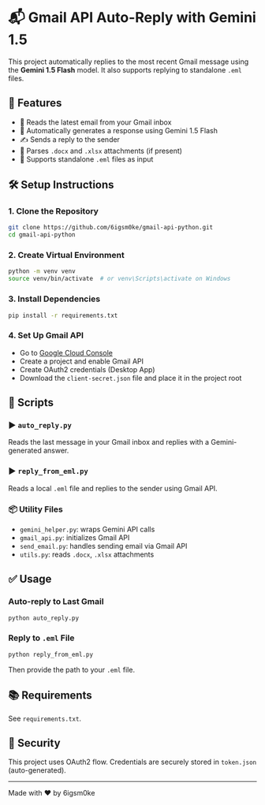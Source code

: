 # 📬 Gmail API Auto-Reply with Gemini 1.5

This project automatically replies to the most recent Gmail message using the **Gemini 1.5 Flash** model. It also supports replying to standalone `.eml` files.

## 🚀 Features

* 📩 Reads the latest email from your Gmail inbox
* 🔁 Automatically generates a response using Gemini 1.5 Flash
* ✍️ Sends a reply to the sender
* 📎 Parses `.docx` and `.xlsx` attachments (if present)
* 📨 Supports standalone `.eml` files as input

## 🛠️ Setup Instructions

### 1. Clone the Repository

```bash
git clone https://github.com/6igsm0ke/gmail-api-python.git
cd gmail-api-python
```

### 2. Create Virtual Environment

```bash
python -m venv venv
source venv/bin/activate  # or venv\Scripts\activate on Windows
```

### 3. Install Dependencies

```bash
pip install -r requirements.txt
```

### 4. Set Up Gmail API

* Go to [Google Cloud Console](https://console.cloud.google.com/)
* Create a project and enable Gmail API
* Create OAuth2 credentials (Desktop App)
* Download the `client-secret.json` file and place it in the project root

## 📄 Scripts

### ▶️ `auto_reply.py`

Reads the last message in your Gmail inbox and replies with a Gemini-generated answer.

### ▶️ `reply_from_eml.py`

Reads a local `.eml` file and replies to the sender using Gmail API.

### 📦 Utility Files

* `gemini_helper.py`: wraps Gemini API calls
* `gmail_api.py`: initializes Gmail API
* `send_email.py`: handles sending email via Gmail API
* `utils.py`: reads `.docx`, `.xlsx` attachments

## ✅ Usage

### Auto-reply to Last Gmail

```bash
python auto_reply.py
```

### Reply to `.eml` File

```bash
python reply_from_eml.py
```

Then provide the path to your `.eml` file.

## 📚 Requirements

See `requirements.txt`.

## 🔐 Security

This project uses OAuth2 flow. Credentials are securely stored in `token.json` (auto-generated).

---

Made with ❤️ by 6igsm0ke
